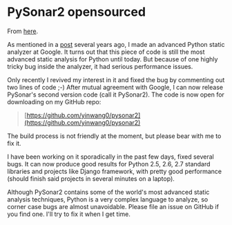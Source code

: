 # PySonar2 opensourced

From [here](https://yinwang0.substack.com/p/pysonar2).

<span>As mentioned in a</span> [post](http://yinwang0.wordpress.com/2010/09/12/pysonar) <span>several years ago, I made an advanced Python static analyzer at Google. It turns out that this piece of code is still the most advanced static analysis for Python until today. But because of one highly tricky bug inside the analyzer, it had serious performance issues.</span>

Only recently I revived my interest in it and fixed the bug by commenting out two lines of code ;-) After mutual agreement with Google, I can now release PySonar's second version code (call it PySonar2). The code is now open for downloading on my GitHub repo:

> [https://github.com/yinwang0/pysonar2](https://github.com/yinwang0/pysonar2)

The build process is not friendly at the moment, but please bear with me to fix it.

I have been working on it sporadically in the past few days, fixed several bugs. It can now produce good results for Python 2.5, 2.6, 2.7 standard libraries and projects like Django framework, with pretty good performance (should finish said projects in several minutes on a laptop).

Although PySonar2 contains some of the world's most advanced static analysis techniques, Python is a very complex language to analyze, so corner case bugs are almost unavoidable. Please file an issue on GitHub if you find one. I'll try to fix it when I get time.
